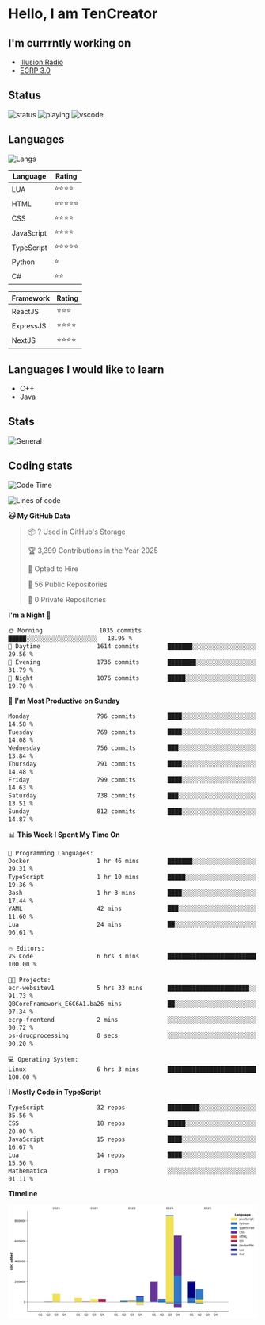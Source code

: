 # Hello, I am TenCreator

## I'm currrntly working on
- [Illusion Radio](https://illusionradio.co.uk/)
- [ECRP 3.0](http://github.com/Emerald-Coast-Roleplay/)

## Status
![status](https://api.statusbadges.me/badge/status/518334475038359555?simple=true&style=for-the-badge)
![playing](https://api.statusbadges.me/badge/playing/518334475038359555?style=for-the-badge)
![vscode](https://api.statusbadges.me/badge/vscode/518334475038359555?style=for-the-badge)

## Languages
![Langs](https://github-readme-stats.vercel.app/api/top-langs/?username=tencreator&layout=compact&theme=radical)


|Language|Rating|
|--------|------|
|LUA|⭐️⭐️⭐️⭐️|
|HTML|⭐️⭐️⭐️⭐️⭐️|
|CSS|⭐️⭐️⭐️⭐️|
|JavaScript|⭐️⭐️⭐️⭐️|
|TypeScript|⭐️⭐️⭐️⭐️⭐️|
|Python|⭐️|
|C#|⭐️⭐️ |

|Framework|Rating|
|--------|------|
|ReactJS|⭐️⭐️⭐|
|ExpressJS|⭐️⭐️⭐️⭐️|
|NextJS|⭐️⭐️⭐⭐️|

## Languages I would like to learn
- C++
- Java

## Stats
![General](https://github-readme-stats.vercel.app/api?username=tencreator&show_icons=true&theme=radical)

## Coding stats

<!--START_SECTION:waka-->
![Code Time](http://img.shields.io/badge/Code%20Time-617%20hrs%2041%20mins-blue)

![Lines of code](https://img.shields.io/badge/From%20Hello%20World%20I%27ve%20Written-2.3%20million%20lines%20of%20code-blue)

**🐱 My GitHub Data** 

> 📦 ? Used in GitHub's Storage 
 > 
> 🏆 3,399 Contributions in the Year 2025
 > 
> 💼 Opted to Hire
 > 
> 📜 56 Public Repositories 
 > 
> 🔑 0 Private Repositories 
 > 
**I'm a Night 🦉** 

```text
🌞 Morning                1035 commits        █████░░░░░░░░░░░░░░░░░░░░   18.95 % 
🌆 Daytime                1614 commits        ███████░░░░░░░░░░░░░░░░░░   29.56 % 
🌃 Evening                1736 commits        ████████░░░░░░░░░░░░░░░░░   31.79 % 
🌙 Night                  1076 commits        █████░░░░░░░░░░░░░░░░░░░░   19.70 % 
```
📅 **I'm Most Productive on Sunday** 

```text
Monday                   796 commits         ████░░░░░░░░░░░░░░░░░░░░░   14.58 % 
Tuesday                  769 commits         ████░░░░░░░░░░░░░░░░░░░░░   14.08 % 
Wednesday                756 commits         ███░░░░░░░░░░░░░░░░░░░░░░   13.84 % 
Thursday                 791 commits         ████░░░░░░░░░░░░░░░░░░░░░   14.48 % 
Friday                   799 commits         ████░░░░░░░░░░░░░░░░░░░░░   14.63 % 
Saturday                 738 commits         ███░░░░░░░░░░░░░░░░░░░░░░   13.51 % 
Sunday                   812 commits         ████░░░░░░░░░░░░░░░░░░░░░   14.87 % 
```


📊 **This Week I Spent My Time On** 

```text
💬 Programming Languages: 
Docker                   1 hr 46 mins        ███████░░░░░░░░░░░░░░░░░░   29.31 % 
TypeScript               1 hr 10 mins        █████░░░░░░░░░░░░░░░░░░░░   19.36 % 
Bash                     1 hr 3 mins         ████░░░░░░░░░░░░░░░░░░░░░   17.44 % 
YAML                     42 mins             ███░░░░░░░░░░░░░░░░░░░░░░   11.60 % 
Lua                      24 mins             ██░░░░░░░░░░░░░░░░░░░░░░░   06.61 % 

🔥 Editors: 
VS Code                  6 hrs 3 mins        █████████████████████████   100.00 % 

🐱‍💻 Projects: 
ecr-websitev1            5 hrs 33 mins       ███████████████████████░░   91.73 % 
QBCoreFramework_E6C6A1.ba26 mins             ██░░░░░░░░░░░░░░░░░░░░░░░   07.34 % 
ecrp-frontend            2 mins              ░░░░░░░░░░░░░░░░░░░░░░░░░   00.72 % 
ps-drugprocessing        0 secs              ░░░░░░░░░░░░░░░░░░░░░░░░░   00.20 % 

💻 Operating System: 
Linux                    6 hrs 3 mins        █████████████████████████   100.00 % 
```

**I Mostly Code in TypeScript** 

```text
TypeScript               32 repos            █████████░░░░░░░░░░░░░░░░   35.56 % 
CSS                      18 repos            █████░░░░░░░░░░░░░░░░░░░░   20.00 % 
JavaScript               15 repos            ████░░░░░░░░░░░░░░░░░░░░░   16.67 % 
Lua                      14 repos            ████░░░░░░░░░░░░░░░░░░░░░   15.56 % 
Mathematica              1 repo              ░░░░░░░░░░░░░░░░░░░░░░░░░   01.11 % 
```



**Timeline**

![Lines of Code chart](https://raw.githubusercontent.com/tencreator/tencreator/main/assets/bar_graph.png)


<!--END_SECTION:waka-->
